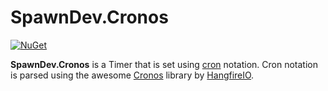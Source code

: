# SpawnDev.Cronos

[![NuGet](https://img.shields.io/nuget/dt/SpawnDev.Cronos.svg?label=SpawnDev.Cronos)](https://www.nuget.org/packages/SpawnDev.Cronos) 

**SpawnDev.Cronos** is a Timer that is set using [cron](https://en.wikipedia.org/wiki/Cron) notation. Cron notation is parsed using the awesome [Cronos](https://github.com/HangfireIO/Cronos) library by [HangfireIO](https://github.com/HangfireIO).
